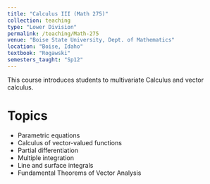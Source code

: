 ```yaml
---
title: "Calculus III (Math 275)"
collection: teaching
type: "Lower Division"
permalink: /teaching/Math-275
venue: "Boise State University, Dept. of Mathematics"
location: "Boise, Idaho"
textbook: "Rogawski"
semesters_taught: "Sp12"
---
```


This course introduces students to multivariate Calculus and vector calculus.

Topics 
======

<ul>
    <li>Parametric equations</li>
    <li>Calculus of vector-valued functions</li>
    <li>Partial differentiation</li>
    <li>Multiple integration</li>
    <li>Line and surface integrals</li>
    <li>Fundamental Theorems of Vector Analysis</li>
</ul>